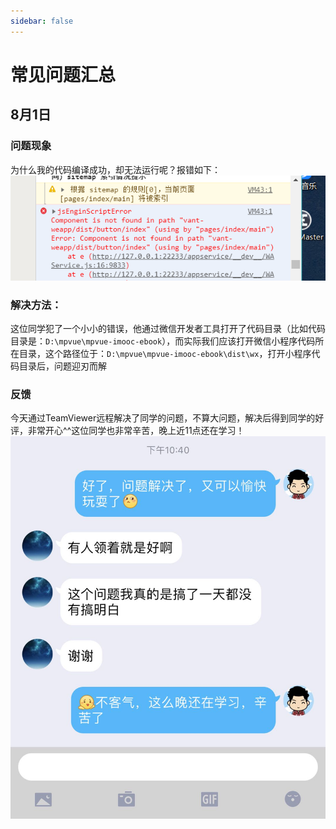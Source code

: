 ```yaml
---
sidebar: false
---
```


# 常见问题汇总

## 8月1日
### 问题现象
为什么我的代码编译成功，却无法运行呢？报错如下：
![qa_8_1_1](./images/qa_8_1_1.png)

### 解决方法：
这位同学犯了一个小小的错误，他通过微信开发者工具打开了代码目录（比如代码目录是：`D:\mpvue\mpvue-imooc-ebook`），而实际我们应该打开微信小程序代码所在目录，这个路径位于：`D:\mpvue\mpvue-imooc-ebook\dist\wx`，打开小程序代码目录后，问题迎刃而解

### 反馈
今天通过TeamViewer远程解决了同学的问题，不算大问题，解决后得到同学的好评，非常开心^^这位同学也非常辛苦，晚上近11点还在学习！
![qa_8_1_1](./images/qa_8_1_2.jpg)
